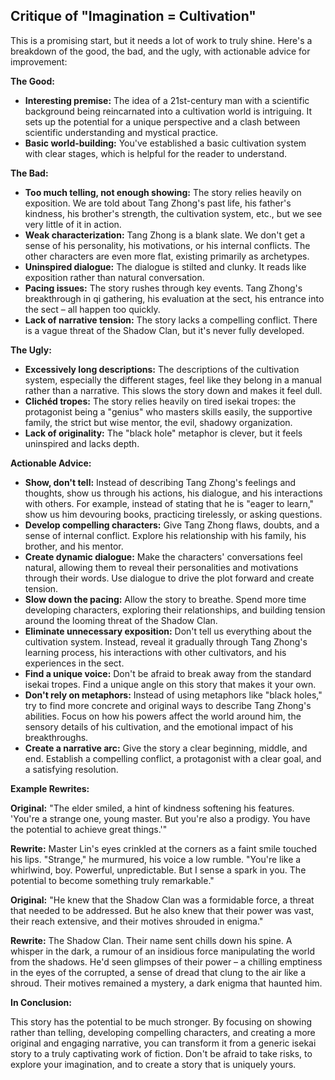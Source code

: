 ## Critique of "Imagination = Cultivation"

This is a promising start, but it needs a lot of work to truly shine. Here's a breakdown of the good, the bad, and the ugly, with actionable advice for improvement:

**The Good:**

* **Interesting premise:**  The idea of a 21st-century man with a scientific background being reincarnated into a cultivation world is intriguing. It sets up the potential for a unique perspective and a clash between scientific understanding and mystical practice. 
* **Basic world-building:** You've established a basic cultivation system with clear stages, which is helpful for the reader to understand.  

**The Bad:**

* **Too much telling, not enough showing:**  The story relies heavily on exposition. We are told about Tang Zhong's past life, his father's kindness, his brother's strength, the cultivation system, etc., but we see very little of it in action.  
* **Weak characterization:**  Tang Zhong is a blank slate. We don't get a sense of his personality, his motivations, or his internal conflicts. The other characters are even more flat, existing primarily as archetypes.
* **Uninspired dialogue:**  The dialogue is stilted and clunky. It reads like exposition rather than natural conversation.  
* **Pacing issues:**  The story rushes through key events.  Tang Zhong's breakthrough in qi gathering, his evaluation at the sect, his entrance into the sect – all happen too quickly.  
* **Lack of narrative tension:**  The story lacks a compelling conflict. There is a vague threat of the Shadow Clan, but it's never fully developed.  

**The Ugly:**

* **Excessively long descriptions:**  The descriptions of the cultivation system, especially the different stages, feel like they belong in a manual rather than a narrative.  This slows the story down and makes it feel dull.
* **Clichéd tropes:** The story relies heavily on tired isekai tropes: the protagonist being a "genius" who masters skills easily, the supportive family, the strict but wise mentor, the evil, shadowy organization.  
* **Lack of originality:** The "black hole" metaphor is clever, but it feels uninspired and lacks depth.  

**Actionable Advice:**

* **Show, don't tell:**  Instead of describing Tang Zhong's feelings and thoughts, show us through his actions, his dialogue, and his interactions with others. For example, instead of stating that he is "eager to learn," show us him devouring books, practicing tirelessly, or asking questions.
* **Develop compelling characters:**  Give Tang Zhong flaws, doubts, and a sense of internal conflict. Explore his relationship with his family, his brother, and his mentor. 
* **Create dynamic dialogue:**  Make the characters' conversations feel natural, allowing them to reveal their personalities and motivations through their words. Use dialogue to drive the plot forward and create tension.
* **Slow down the pacing:** Allow the story to breathe.  Spend more time developing characters, exploring their relationships, and building tension around the looming threat of the Shadow Clan.
* **Eliminate unnecessary exposition:**  Don't tell us everything about the cultivation system. Instead, reveal it gradually through Tang Zhong's learning process, his interactions with other cultivators, and his experiences in the sect.
* **Find a unique voice:**  Don't be afraid to break away from the standard isekai tropes. Find a unique angle on this story that makes it your own.  
* **Don't rely on metaphors:**  Instead of using metaphors like "black holes," try to find more concrete and original ways to describe Tang Zhong's abilities.  Focus on how his powers affect the world around him, the sensory details of his cultivation, and the emotional impact of his breakthroughs.
* **Create a narrative arc:**  Give the story a clear beginning, middle, and end.  Establish a compelling conflict, a protagonist with a clear goal, and a satisfying resolution.  

**Example Rewrites:**

**Original:**  "The elder smiled, a hint of kindness softening his features. 'You're a strange one, young master. But you're also a prodigy. You have the potential to achieve great things.'"

**Rewrite:** Master Lin's eyes crinkled at the corners as a faint smile touched his lips. "Strange," he murmured, his voice a low rumble. "You're like a whirlwind, boy. Powerful, unpredictable. But I sense a spark in you. The potential to become something truly remarkable."

**Original:** "He knew that the Shadow Clan was a formidable force, a threat that needed to be addressed. But he also knew that their power was vast, their reach extensive, and their motives shrouded in enigma."

**Rewrite:**  The Shadow Clan.  Their name sent chills down his spine. A whisper in the dark, a rumour of an insidious force manipulating the world from the shadows.  He'd seen glimpses of their power – a chilling emptiness in the eyes of the corrupted, a sense of dread that clung to the air like a shroud.  Their motives remained a mystery, a dark enigma that haunted him.  

**In Conclusion:**

This story has the potential to be much stronger. By focusing on showing rather than telling, developing compelling characters, and creating a more original and engaging narrative, you can transform it from a generic isekai story to a truly captivating work of fiction.  Don't be afraid to take risks, to explore your imagination, and to create a story that is uniquely yours.  
